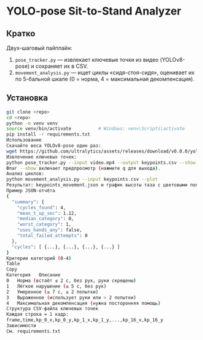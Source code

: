 
# YOLO-pose Sit-to-Stand Analyzer  

## Кратко
Двух-шаговый пайплайн:  
1. `pose_tracker.py` — извлекает ключевые точки из видео (YOLOv8-pose) и сохраняет их в CSV.  
2. `movement_analysis.py` — ищет циклы «сидя-стоя-сидя», оценивает их по 5-бальной шкале (0 = норма, 4 = максимальная декомпенсация).

## Установка
```bash
git clone <repo>
cd <repo>
python -m venv venv
source venv/bin/activate          # Windows: venv\Scripts\activate
pip install -r requirements.txt
Использование
Скачайте веса YOLOv8-pose один раз:
wget https://github.com/ultralytics/assets/releases/download/v0.0.0/yolov8s-pose.pt
Извлечение ключевых точек:
python pose_tracker.py --input video.mp4 --output keypoints.csv --show
Флаг --show включает предпросмотр (нажмите q для выхода).
Анализ циклов:
python movement_analysis.py --input keypoints.csv --plot
Результат: keypoints_movement.json и график высоты таза с цветовыми полосами циклов.
Пример JSON-отчёта
{
  "summary": {
    "cycles_found": 4,
    "mean_t_up_sec": 1.12,
    "median_category": 0,
    "worst_category": 1,
    "uses_hands_any": false,
    "total_failed_attempts": 0
  },
  "cycles": [ {...}, {...}, {...}, {...} ]
}
Критерии категорий (0-4)
Table
Copy
Категория	Описание
0	Норма (встаёт ≤ 2 с, без рук, руки скрещены)
1	Лёгкое нарушение (≤ 5 с, без рук)
2	Умеренное (≤ 7 с, ≤ 2 попытки)
3	Выраженное (использует руки или > 2 попытки)
4	Максимальная декомпенсация (нужна посторонняя помощь)
Структура CSV-файла ключевых точек
Каждая строка = 1 кадр:
frame,time,kp_0_x,kp_0_y,kp_1_x,kp_1_y,...,kp_16_x,kp_16_y
Зависимости
См. requirements.txt